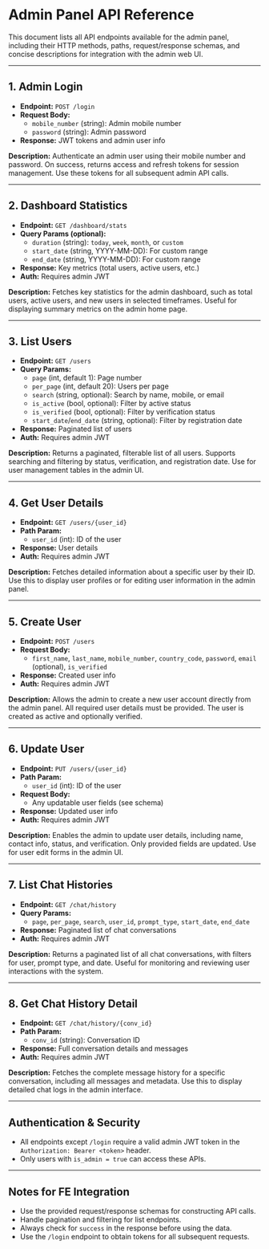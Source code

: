 # Admin Panel API Reference

This document lists all API endpoints available for the admin panel, including their HTTP methods, paths, request/response schemas, and concise descriptions for integration with the admin web UI.

---

## 1. Admin Login

- **Endpoint:** `POST /login`
- **Request Body:**
  - `mobile_number` (string): Admin mobile number
  - `password` (string): Admin password
- **Response:** JWT tokens and admin user info

**Description:**
Authenticate an admin user using their mobile number and password. On success, returns access and refresh tokens for session management. Use these tokens for all subsequent admin API calls.

---

## 2. Dashboard Statistics

- **Endpoint:** `GET /dashboard/stats`
- **Query Params (optional):**
  - `duration` (string): `today`, `week`, `month`, or `custom`
  - `start_date` (string, YYYY-MM-DD): For custom range
  - `end_date` (string, YYYY-MM-DD): For custom range
- **Response:** Key metrics (total users, active users, etc.)
- **Auth:** Requires admin JWT

**Description:**
Fetches key statistics for the admin dashboard, such as total users, active users, and new users in selected timeframes. Useful for displaying summary metrics on the admin home page.

---

## 3. List Users

- **Endpoint:** `GET /users`
- **Query Params:**
  - `page` (int, default 1): Page number
  - `per_page` (int, default 20): Users per page
  - `search` (string, optional): Search by name, mobile, or email
  - `is_active` (bool, optional): Filter by active status
  - `is_verified` (bool, optional): Filter by verification status
  - `start_date`/`end_date` (string, optional): Filter by registration date
- **Response:** Paginated list of users
- **Auth:** Requires admin JWT

**Description:**
Returns a paginated, filterable list of all users. Supports searching and filtering by status, verification, and registration date. Use for user management tables in the admin UI.

---

## 4. Get User Details

- **Endpoint:** `GET /users/{user_id}`
- **Path Param:**
  - `user_id` (int): ID of the user
- **Response:** User details
- **Auth:** Requires admin JWT

**Description:**
Fetches detailed information about a specific user by their ID. Use this to display user profiles or for editing user information in the admin panel.

---

## 5. Create User

- **Endpoint:** `POST /users`
- **Request Body:**
  - `first_name`, `last_name`, `mobile_number`, `country_code`, `password`, `email` (optional), `is_verified`
- **Response:** Created user info
- **Auth:** Requires admin JWT

**Description:**
Allows the admin to create a new user account directly from the admin panel. All required user details must be provided. The user is created as active and optionally verified.

---

## 6. Update User

- **Endpoint:** `PUT /users/{user_id}`
- **Path Param:**
  - `user_id` (int): ID of the user
- **Request Body:**
  - Any updatable user fields (see schema)
- **Response:** Updated user info
- **Auth:** Requires admin JWT

**Description:**
Enables the admin to update user details, including name, contact info, status, and verification. Only provided fields are updated. Use for user edit forms in the admin UI.

---

## 7. List Chat Histories

- **Endpoint:** `GET /chat/history`
- **Query Params:**
  - `page`, `per_page`, `search`, `user_id`, `prompt_type`, `start_date`, `end_date`
- **Response:** Paginated list of chat conversations
- **Auth:** Requires admin JWT

**Description:**
Returns a paginated list of all chat conversations, with filters for user, prompt type, and date. Useful for monitoring and reviewing user interactions with the system.

---

## 8. Get Chat History Detail

- **Endpoint:** `GET /chat/history/{conv_id}`
- **Path Param:**
  - `conv_id` (string): Conversation ID
- **Response:** Full conversation details and messages
- **Auth:** Requires admin JWT

**Description:**
Fetches the complete message history for a specific conversation, including all messages and metadata. Use this to display detailed chat logs in the admin interface.

---

## Authentication & Security
- All endpoints except `/login` require a valid admin JWT token in the `Authorization: Bearer <token>` header.
- Only users with `is_admin = true` can access these APIs.

---

## Notes for FE Integration
- Use the provided request/response schemas for constructing API calls.
- Handle pagination and filtering for list endpoints.
- Always check for `success` in the response before using the data.
- Use the `/login` endpoint to obtain tokens for all subsequent requests. 